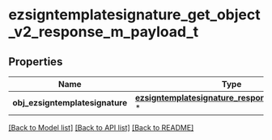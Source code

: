 # ezsigntemplatesignature_get_object_v2_response_m_payload_t

## Properties
Name | Type | Description | Notes
------------ | ------------- | ------------- | -------------
**obj_ezsigntemplatesignature** | [**ezsigntemplatesignature_response_compound_t**](ezsigntemplatesignature_response_compound.md) \* |  | 

[[Back to Model list]](../README.md#documentation-for-models) [[Back to API list]](../README.md#documentation-for-api-endpoints) [[Back to README]](../README.md)


